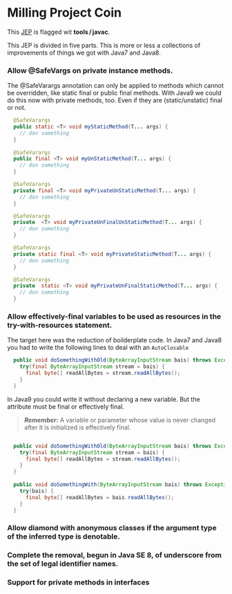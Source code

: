 # Milling Project Coin
This [JEP](http://openjdk.java.net/jeps/213) is flagged wit **tools / javac**.

This JEP is divided in five parts. This is more or less a collections of improvements
of things we got with Java7 and Java8.

### Allow @SafeVargs on private instance methods. 
The @SafeVarargs annotation can only be applied to methods which cannot be overridden, 
like static final or public final methods.
With Java9 we could do this now with private methods, too.
Even if they are (static/unstatic) final or not.

```java
  @SafeVarargs
  public static <T> void myStaticMethod(T... args) {
    // don something
  }  
  
  @SafeVarargs
  public final <T> void myUnStaticMethod(T... args) {
    // don something
  }

  @SafeVarargs
  private final <T> void myPrivateUnStaticMethod(T... args) {
    // don something
  }

  @SafeVarargs
  private  <T> void myPrivateUnFinalUnStaticMethod(T... args) {
    // don something
  }

  @SafeVarargs
  private static final <T> void myPrivateStaticMethod(T... args) {
    // don something
  }

  @SafeVarargs
  private  static <T> void myPrivateUnFinalStaticMethod(T... args) {
    // don something
  }
```

### Allow effectively-final variables to be used as resources in the try-with-resources statement.
The target here was the reduction of boilderplate code. In Java7 and Java8 you had to write the following
lines to deal with an ```AutoClosable```

```java
  public void doSomethingWithOld(ByteArrayInputStream bais) throws Exception {
    try(final ByteArrayInputStream stream = bais) {
      final byte[] readAllBytes = stream.readAllBytes();
    }
  }  
```
In Java9 you could write it without declaring a new variable. But the attribute must be final or effectively final. 
> ***Remember:***
> A variable or parameter whose value is never changed after it is initialized is effectively final.

```java

  public void doSomethingWithOld(ByteArrayInputStream bais) throws Exception {
    try(final ByteArrayInputStream stream = bais) {
      final byte[] readAllBytes = stream.readAllBytes();
    }
  }  
  
  public void doSomethingWith(ByteArrayInputStream bais) throws Exception {
    try(bais) {
      final byte[] readAllBytes = bais.readAllBytes();
    }
  }
```

### Allow diamond with anonymous classes if the argument type of the inferred type is denotable.


### Complete the removal, begun in Java SE 8, of underscore from the set of legal identifier names.

### Support for private methods in interfaces


